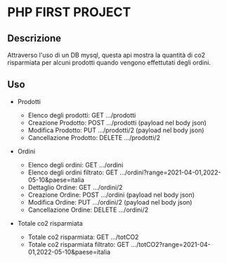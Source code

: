 # PHP FIRST PROJECT

## Descrizione
Attraverso l'uso di un DB mysql, questa api mostra la quantità di co2 risparmiata per alcuni prodotti quando vengono effettutati degli ordini.


## Uso


- Prodotti

    -  Elenco degli prodotti:            GET    .../prodotti
    - Creazione Prodotto:               POST   .../prodotti         (payload nel body json)
    - Modifica Prodotto:                PUT    .../prodotti/2       (payload nel body json)
    - Cancellazione Prodotto:           DELETE .../prodotti/2
    

- Ordini

    - Elenco degli ordini:            GET    .../ordini
    - Elenco degli ordini filtrato:   GET    .../ordini?range=2021-04-01,2022-05-10&paese=italia
    - Dettaglio Ordine:               GET    .../ordini/2
    - Creazione Ordine:               POST   .../ordini         (payload nel body json)
    - Modifica Ordine:                PUT    .../ordini/2       (payload nel body json)
    - Cancellazione Ordine:           DELETE .../ordini/2

- Totale co2 risparmiata

    - Totale co2 risparmiata:            GET    .../totCO2
    - Totale co2 risparmiata filtrato:   GET    .../totCO2?range=2021-04-01,2022-05-10&paese=italia
